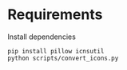 # Requirements

Install dependencies
```text
pip install pillow icnsutil
python scripts/convert_icons.py
```
